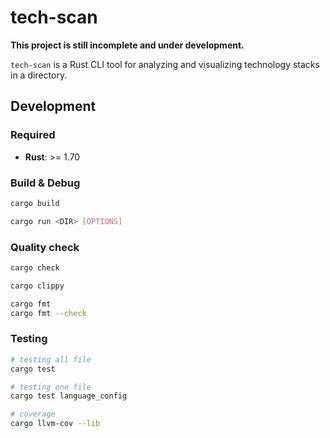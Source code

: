# tech-scan

**This project is still incomplete and under development.**

`tech-scan` is a Rust CLI tool for analyzing and visualizing technology stacks in a directory.

## Development

### Required

- **Rust**: >= 1.70

### Build & Debug

```bash
cargo build

cargo run <DIR> [OPTIONS]
```

### Quality check

```bash
cargo check

cargo clippy

cargo fmt
cargo fmt --check
```

### Testing

```bash
# testing all file
cargo test

# testing one file
cargo test language_config

# coverage
cargo llvm-cov --lib
```
